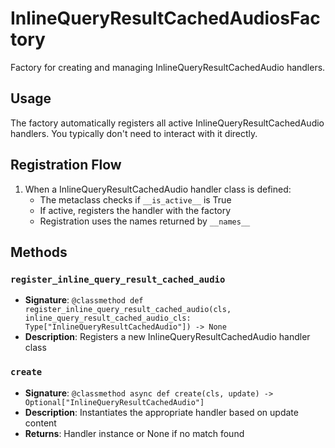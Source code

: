# InlineQueryResultCachedAudiosFactory

Factory for creating and managing InlineQueryResultCachedAudio handlers.

## Usage

The factory automatically registers all active InlineQueryResultCachedAudio handlers. 
You typically don't need to interact with it directly.

## Registration Flow

1. When a InlineQueryResultCachedAudio handler class is defined:
   - The metaclass checks if `__is_active__` is True
   - If active, registers the handler with the factory
   - Registration uses the names returned by `__names__`

## Methods

### `register_inline_query_result_cached_audio`
- **Signature**: `@classmethod def register_inline_query_result_cached_audio(cls, inline_query_result_cached_audio_cls: Type["InlineQueryResultCachedAudio"]) -> None`
- **Description**: Registers a new InlineQueryResultCachedAudio handler class

### `create`
- **Signature**: `@classmethod async def create(cls, update) -> Optional["InlineQueryResultCachedAudio"]`
- **Description**: Instantiates the appropriate handler based on update content
- **Returns**: Handler instance or None if no match found
